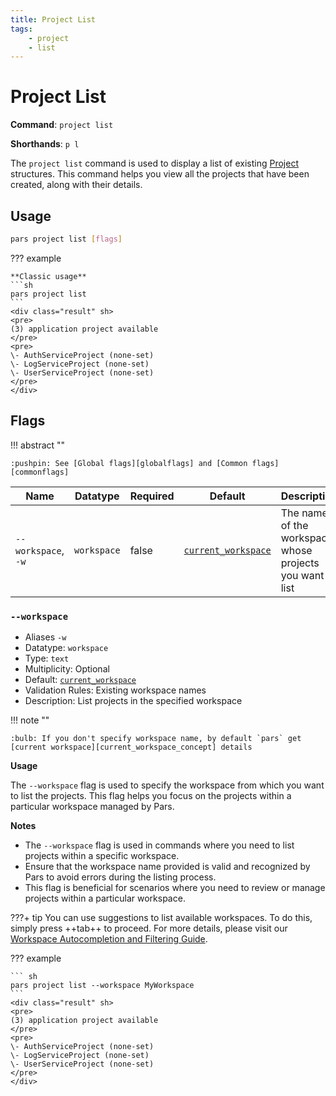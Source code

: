 ```yaml
---
title: Project List
tags:
    - project
    - list
---
```


# Project List

**Command**: `project list`

**Shorthands**: `p l`

The `project list` command is used to display a list of existing [Project][project_concept] structures. This command helps you view all the projects that have been created, along with their details.


## Usage
``` {.sh linenums="0" .no-copy}
pars project list [flags]
```



??? example

    **Classic usage**
    ```sh
    pars project list
    ```
    <div class="result" sh>
    <pre>
    (3) application project available
    </pre>
    <pre>
    \- AuthServiceProject (none-set)
    \- LogServiceProject (none-set)
    \- UserServiceProject (none-set)
    </pre>
    </div>
    



## Flags


!!! abstract ""

    :pushpin: See [Global flags][globalflags] and [Common flags][commonflags]



| Name          | Datatype    | Required  | Default             | Description |
|---------------|-------------|-----------|---------------------|-------------|
| `--workspace`, `-w` | `workspace` | false      | [`current_workspace`][current_workspace_concept]           | The name of the workspace whose projects you want to list


### `--workspace`
* Aliases `-w`
* Datatype: `workspace`
* Type: `text`
* Multiplicity: Optional
* Default: [`current_workspace`][current_workspace_concept]
* Validation Rules: Existing workspace names
* Description: List projects in the specified workspace



!!! note ""

    :bulb: If you don't specify workspace name, by default `pars` get [current workspace][current_workspace_concept] details


**Usage**

The `--workspace` flag is used to specify the workspace from which you want to list the projects. This flag helps you focus on the projects within a particular workspace managed by Pars.





**Notes**

* The `--workspace` flag is used in commands where you need to list projects within a specific workspace.
* Ensure that the workspace name provided is valid and recognized by Pars to avoid errors during the listing process.
* This flag is beneficial for scenarios where you need to review or manage projects within a particular workspace.





???+ tip
    You can use suggestions to list available workspaces. To do this, simply press ++tab++ to proceed. For more details, please visit our [Workspace Autocompletion and Filtering Guide](../../advanced-usage/autocompletion-and-filtering/workspaces.md).


??? example

    ``` sh
    pars project list --workspace MyWorkspace
    ```
    <div class="result" sh>
    <pre>
    (3) application project available
    </pre>
    <pre>
    \- AuthServiceProject (none-set)
    \- LogServiceProject (none-set)
    \- UserServiceProject (none-set)
    </pre>
    </div>



<!-- Additional links -->
[project_concept]: ../../../getting-started/concept/project.md
[current_workspace_concept]: ../../../getting-started/concept/workspace.md#current-workspace
[globalflags]: ../index.md#global-flags
[commonflags]: ../index.md#common-flags